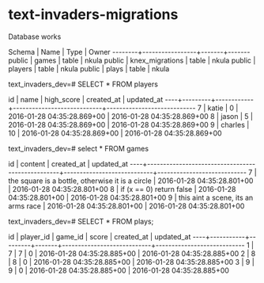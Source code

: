 # text-invaders-migrations

Database works 

 Schema |      Name       | Type  | Owner
--------+-----------------+-------+-------
 public | games           | table | nkula
 public | knex_migrations | table | nkula
 public | players         | table | nkula
 public | plays           | table | nkula
 
 text_invaders_dev=# SELECT * FROM players
 
 id |  name   | high_score |         created_at         |         updated_at
----+---------+------------+----------------------------+----------------------------
  7 | katie   |          0 | 2016-01-28 04:35:28.869+00 | 2016-01-28 04:35:28.869+00
  8 | jason   |          5 | 2016-01-28 04:35:28.869+00 | 2016-01-28 04:35:28.869+00
  9 | charles |         10 | 2016-01-28 04:35:28.869+00 | 2016-01-28 04:35:28.869+00
  
text_invaders_dev=# select * FROM games

 id |                     content                      |         created_at         |         updated_at
----+--------------------------------------------------+----------------------------+----------------------------
  7 | the square is a bottle, otherwise it is a circle | 2016-01-28 04:35:28.801+00 | 2016-01-28 04:35:28.801+00
  8 | if (x == 0) return false                         | 2016-01-28 04:35:28.801+00 | 2016-01-28 04:35:28.801+00
  9 | this aint a scene, its an arms race              | 2016-01-28 04:35:28.801+00 | 2016-01-28 04:35:28.801+00
  
text_invaders_dev=# SELECT * FROM plays;

 id | player_id | game_id | score |         created_at         |         updated_at
----+-----------+---------+-------+----------------------------+----------------------------
  1 |         7 |       7 |     0 | 2016-01-28 04:35:28.885+00 | 2016-01-28 04:35:28.885+00
  2 |         8 |       8 |     0 | 2016-01-28 04:35:28.885+00 | 2016-01-28 04:35:28.885+00
  3 |         9 |       9 |     0 | 2016-01-28 04:35:28.885+00 | 2016-01-28 04:35:28.885+00
